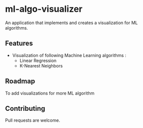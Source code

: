 # ml-algo-visualizer
An application that implements and creates a visualization for ML algorithms.

## Features
- Visualization of following Machine Learning algorithms :
  - Linear Regression
  - K-Nearest Neighbors

## Roadmap
To add visualizations for more ML algorithm

## Contributing
Pull requests are welcome.
